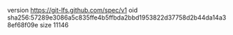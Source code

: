version https://git-lfs.github.com/spec/v1
oid sha256:57289e3086a5c835ffe4b5ffbda2bbd1953822d37758d2b44da14a38ef68f09e
size 11146
